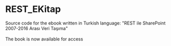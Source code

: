 # REST_EKitap
Source code for the ebook written in Turkish language: "REST ile SharePoint 2007-2016 Arası Veri Taşıma"
<br/><br/>
The book is now available for access
